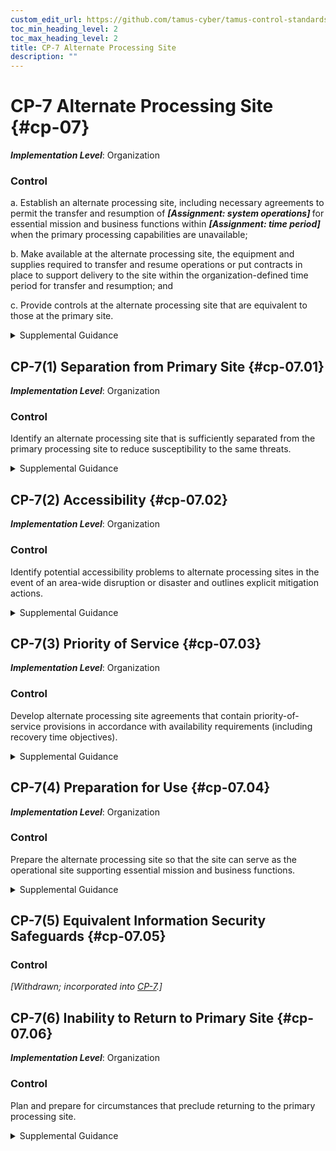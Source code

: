```yaml
---
custom_edit_url: https://github.com/tamus-cyber/tamus-control-standards/tree/main/content/tamus.edu/TAMUS_profile.yaml
toc_min_heading_level: 2
toc_max_heading_level: 2
title: CP-7 Alternate Processing Site
description: ""
---
```


# CP-7 Alternate Processing Site {#cp-07}

_**Implementation Level**_: Organization

### Control



a. Establish an alternate processing site, including necessary agreements to permit the transfer and resumption of <strong title="cp-07_odp.01"> <em>[Assignment: system operations]</em> </strong> for essential mission and business functions within <strong title="cp-07_odp.02"> <em>[Assignment: time period]</em> </strong> when the primary processing capabilities are unavailable;

b. Make available at the alternate processing site, the equipment and supplies required to transfer and resume operations or put contracts in place to support delivery to the site within the organization-defined time period for transfer and resumption; and

c. Provide controls at the alternate processing site that are equivalent to those at the primary site.


<details><summary>Supplemental Guidance</summary>Alternate processing sites are geographically distinct from primary processing sites and provide processing capability if the primary processing site is not available. The alternate processing capability may be addressed using a physical processing site or other alternatives, such as failover to a cloud-based service provider or other internally or externally provided processing service. Geographically distributed architectures that support contingency requirements may also be considered alternate processing sites. Controls that are covered by alternate processing site agreements include the environmental conditions at alternate sites, access rules, physical and environmental protection requirements, and the coordination for the transfer and assignment of personnel. Requirements are allocated to alternate processing sites that reflect the requirements in contingency plans to maintain essential mission and business functions despite disruption, compromise, or failure in organizational systems.</details>


## CP-7(1) Separation from Primary Site {#cp-07.01}

_**Implementation Level**_: Organization

### Control

Identify an alternate processing site that is sufficiently separated from the primary processing site to reduce susceptibility to the same threats.


<details><summary>Supplemental Guidance</summary>Threats that affect alternate processing sites are defined in organizational assessments of risk and include natural disasters, structural failures, hostile attacks, and errors of omission or commission. Organizations determine what is considered a sufficient degree of separation between primary and alternate processing sites based on the types of threats that are of concern. For threats such as hostile attacks, the degree of separation between sites is less relevant.</details>


## CP-7(2) Accessibility {#cp-07.02}

_**Implementation Level**_: Organization

### Control

Identify potential accessibility problems to alternate processing sites in the event of an area-wide disruption or disaster and outlines explicit mitigation actions.


<details><summary>Supplemental Guidance</summary>Area-wide disruptions refer to those types of disruptions that are broad in geographic scope with such determinations made by organizations based on organizational assessments of risk.</details>


## CP-7(3) Priority of Service {#cp-07.03}

_**Implementation Level**_: Organization

### Control

Develop alternate processing site agreements that contain priority-of-service provisions in accordance with availability requirements (including recovery time objectives).


<details><summary>Supplemental Guidance</summary>Priority of service agreements refer to negotiated agreements with service providers that ensure that organizations receive priority treatment consistent with their availability requirements and the availability of information resources for logical alternate processing and/or at the physical alternate processing site. Organizations establish recovery time objectives as part of contingency planning.</details>


## CP-7(4) Preparation for Use {#cp-07.04}

_**Implementation Level**_: Organization

### Control

Prepare the alternate processing site so that the site can serve as the operational site supporting essential mission and business functions.


<details><summary>Supplemental Guidance</summary>Site preparation includes establishing configuration settings for systems at the alternate processing site consistent with the requirements for such settings at the primary site and ensuring that essential supplies and logistical considerations are in place.</details>


## CP-7(5) Equivalent Information Security Safeguards {#cp-07.05}

### Control

<em>[Withdrawn; incorporated into [CP-7](/catalog/cp/cp-07).]</em>



## CP-7(6) Inability to Return to Primary Site {#cp-07.06}

_**Implementation Level**_: Organization

### Control

Plan and prepare for circumstances that preclude returning to the primary processing site.


<details><summary>Supplemental Guidance</summary>There may be situations that preclude an organization from returning to the primary processing site such as if a natural disaster (e.g., flood or a hurricane) damaged or destroyed a facility and it was determined that rebuilding in the same location was not prudent.</details>
